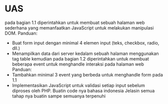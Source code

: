 # UAS
pada bagian 1.1 diperintahkan untuk membuat sebuah halaman web sederhana yang memanfaatkan JavaScript untuk melakukan manipulasi DOM.
Panduan:
- Buat form input dengan minimal 4 elemen input (teks, checkbox, radio, dll.)
- Menampilkan data dari server kedalam sebuah halaman menggunakan tag table
kemudian pada bagian 1.2  diperintahkan untuk membuat beberapa event untuk menghandle interaksi pada halaman web
Panduan:
- Tambahkan minimal 3 event yang berbeda untuk menghandle form pada 1.1
- Implementasikan JavaScript untuk validasi setiap input sebelum diproses oleh PHP. Buatin code nya bahasa indonesia Jelasin semua tahap nya buatin sampe semuanya terpenuhi
